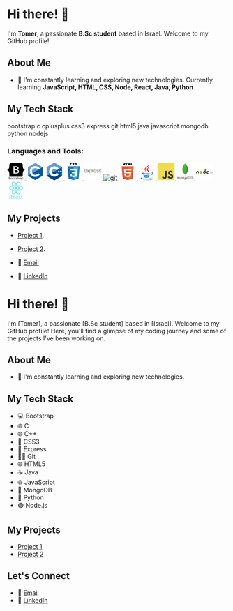 # Hi there! 👋
I'm **Tomer**, a passionate **B.Sc student** based in Israel. Welcome to my GitHub profile!

## About Me
- 🌱 I'm constantly learning and exploring new technologies. Currently learning **JavaScript, HTML, CSS, Node, React, Java, Python**


## My Tech Stack
bootstrap c cplusplus css3 express git html5 java javascript mongodb python nodejs
<h3 align="left">Languages and Tools:</h3>
<p align="left"> <a href="https://getbootstrap.com" target="_blank" rel="noreferrer"> <img src="https://raw.githubusercontent.com/devicons/devicon/master/icons/bootstrap/bootstrap-plain-wordmark.svg" alt="bootstrap" width="40" height="40"/> </a> <a href="https://www.cprogramming.com/" target="_blank" rel="noreferrer"> <img src="https://raw.githubusercontent.com/devicons/devicon/master/icons/c/c-original.svg" alt="c" width="40" height="40"/> </a> <a href="https://www.w3schools.com/cpp/" target="_blank" rel="noreferrer"> <img src="https://raw.githubusercontent.com/devicons/devicon/master/icons/cplusplus/cplusplus-original.svg" alt="cplusplus" width="40" height="40"/> </a> <a href="https://www.w3schools.com/css/" target="_blank" rel="noreferrer"> <img src="https://raw.githubusercontent.com/devicons/devicon/master/icons/css3/css3-original-wordmark.svg" alt="css3" width="40" height="40"/> </a> <a href="https://expressjs.com" target="_blank" rel="noreferrer"> <img src="https://raw.githubusercontent.com/devicons/devicon/master/icons/express/express-original-wordmark.svg" alt="express" width="40" height="40"/> </a> <a href="https://git-scm.com/" target="_blank" rel="noreferrer"> <img src="https://www.vectorlogo.zone/logos/git-scm/git-scm-icon.svg" alt="git" width="40" height="40"/> </a> <a href="https://www.w3.org/html/" target="_blank" rel="noreferrer"> <img src="https://raw.githubusercontent.com/devicons/devicon/master/icons/html5/html5-original-wordmark.svg" alt="html5" width="40" height="40"/> </a> <a href="https://www.java.com" target="_blank" rel="noreferrer"> <img src="https://raw.githubusercontent.com/devicons/devicon/master/icons/java/java-original.svg" alt="java" width="40" height="40"/> </a> <a href="https://developer.mozilla.org/en-US/docs/Web/JavaScript" target="_blank" rel="noreferrer"> <img src="https://raw.githubusercontent.com/devicons/devicon/master/icons/javascript/javascript-original.svg" alt="javascript" width="40" height="40"/> </a> <a href="https://www.mongodb.com/" target="_blank" rel="noreferrer"> <img src="https://raw.githubusercontent.com/devicons/devicon/master/icons/mongodb/mongodb-original-wordmark.svg" alt="mongodb" width="40" height="40"/> </a> <a href="https://nodejs.org" target="_blank" rel="noreferrer"> <img src="https://raw.githubusercontent.com/devicons/devicon/master/icons/nodejs/nodejs-original-wordmark.svg" alt="nodejs" width="40" height="40"/> </a> <a href="https://reactjs.org/" target="_blank" rel="noreferrer"> <img src="https://raw.githubusercontent.com/devicons/devicon/master/icons/react/react-original-wordmark.svg" alt="react" width="40" height="40"/> </a> </p>

## My Projects
- [Project 1](https://github.com/TomerMiz10/StoicReads-Bookstore).
- [Project 2](https://github.com/TomerMiz10/Memory-Game).

- 📧 [Email](mailto:tomermi123@gmail.com)
- 💼 [LinkedIn](https://www.linkedin.com/in/tomer-mizrahi-389aaa246)

# Hi there! 👋

I'm [Tomer], a passionate [B.Sc student] based in [Israel]. Welcome to my GitHub profile! Here, you'll find a glimpse of my coding journey and some of the projects I've been working on.

## About Me
- 🌱 I'm constantly learning and exploring new technologies.

## My Tech Stack
- 💻 Bootstrap
- 🌐 C
- 🌐 C++
- 🎨 CSS3
- 🚀 Express
- 🐱‍💻 Git
- 🌐 HTML5
- ☕ Java
- 🌐 JavaScript
- 🍃 MongoDB
- 🐍 Python
- 🟢 Node.js

## My Projects
- [Project 1](https://github.com/TomerMiz10/StoicReads-Bookstore)
- [Project 2](https://github.com/TomerMiz10/Memory-Game)

## Let's Connect
- 📧 [Email](mailto:tomermi123@gmail.com)
- 💼 [LinkedIn](https://www.linkedin.com/in/tomer-mizrahi-389aaa246)
